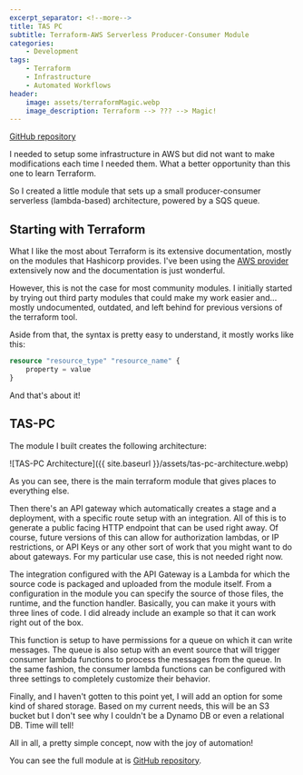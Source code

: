 ```yaml
---
excerpt_separator: <!--more-->
title: TAS PC
subtitle: Terraform-AWS Serverless Producer-Consumer Module
categories:
    - Development
tags:
    - Terraform
    - Infrastructure
    - Automated Workflows
header:
    image: assets/terraformMagic.webp
    image_description: Terraform --> ??? --> Magic!
---
```


[GitHub repository](https://github.com/AlphaGit/tas-pc)

I needed to setup some infrastructure in AWS but did not want to make modifications each time I needed them. What a better opportunity than this one to learn Terraform.

So I created a little module that sets up a small producer-consumer serverless (lambda-based) architecture, powered by a SQS queue.

<!--more-->

## Starting with Terraform

What I like the most about Terraform is its extensive documentation, mostly on the modules that Hashicorp provides. I've been using the [AWS provider](https://registry.terraform.io/providers/hashicorp/aws/latest/docs) extensively now and the documentation is just wonderful.

However, this is not the case for most community modules. I initially started by trying out third party modules that could make my work easier and... mostly undocumented, outdated, and left behind for previous versions of the terraform tool.

Aside from that, the syntax is pretty easy to understand, it mostly works like this:

```terraform
resource "resource_type" "resource_name" {
    property = value
}
```

And that's about it!

## TAS-PC

The module I built creates the following architecture:

![TAS-PC Architecture]({{ site.baseurl }}/assets/tas-pc-architecture.webp)

As you can see, there is the main terraform module that gives places to everything else.

Then there's an API gateway which automatically creates a stage and a deployment, with a specific route setup with an integration. All of this is to generate a public facing HTTP endpoint that can be used right away. Of course, future versions of this can allow for authorization lambdas, or IP restrictions, or API Keys or any other sort of work that you might want to do about gateways. For my particular use case, this is not needed right now.

The integration configured with the API Gateway is a Lambda for which the source code is packaged and uploaded from the module itself. From a configuration in the module you can specify the source of those files, the runtime, and the function handler. Basically, you can make it yours with three lines of code. I did already include an example so that it can work right out of the box.

This function is setup to have permissions for a queue on which it can write messages. The queue is also setup with an event source that will trigger consumer lambda functions to process the messages from the queue. In the same fashion, the consumer lambda functions can be configured with three settings to completely customize their behavior.

Finally, and I haven't gotten to this point yet, I will add an option for some kind of shared storage. Based on my current needs, this will be an S3 bucket but I don't see why I couldn't be a Dynamo DB or even a relational DB. Time will tell!

All in all, a pretty simple concept, now with the joy of automation!

You can see the full module at is [GitHub repository](https://github.com/AlphaGit/tas-pc).